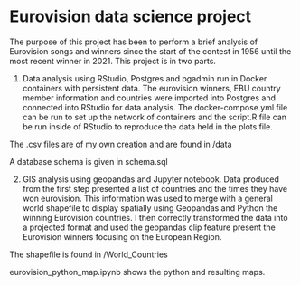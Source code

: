 # Eurovision data science project

The purpose of this project has been to perform a brief analysis of Eurovision songs and winners since the start of the contest in 1956 until the most recent winner in 2021. This project is in two parts. 

1) Data analysis using RStudio, Postgres and pgadmin run in Docker containers with persistent data. The eurovision winners, EBU country member information and countries were imported into Postgres and connected into RStudio for data analysis. The docker-compose.yml file can be run to set up the network of containers and the script.R file can be run inside of RStudio to reproduce the data held in the plots file. 

The .csv files are of my own creation and are found in /data

A database schema is given in schema.sql

2) GIS analysis using geopandas and Jupyter notebook. Data produced from the first step presented a list of countries and the times they have won eurovision. This information was used to merge with a general world shapefile to display spatially using Geopandas and Python the winning Eurovision countries. I then correctly transformed the data into a projected format and used the geopandas clip feature present the Eurovision winners focusing on the European Region. 

The shapefile is found in /World_Countries

eurovision_python_map.ipynb shows the python and resulting maps. 

